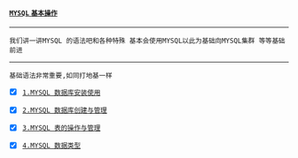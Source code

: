 #### [`MYSQL` `基本操作`](https://docs.microsoft.com/zh-cn/dotnet/) 
----
`我们讲一讲MYSQL 的语法吧和各种特殊 基本会使用MYSQL以此为基础向MYSQL集群 等等基础前进`

----

`基础语法非常重要,如同打地基一样`

- [x] [`1.MYSQL 数据库安装使用`](./lesson001_install.md)
 
- [x] [`2.MYSQL 数据库创建与管理`](./lesson002_create.md)

- [x] [`3.MYSQL 表的操作与管理`](./lesson003_table.md)
 
- [x] [`4.MYSQL 数据类型`](./lesson004_dataType.md)












